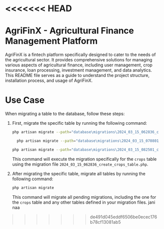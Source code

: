 <<<<<<< HEAD
=======
# AgriFinX - Agricultural Finance Management Platform

AgriFinX is a fintech platform specifically designed to cater to the needs of the agricultural sector. It provides comprehensive solutions for managing various aspects of agricultural finance, including user management, crop insurance, loan processing, investment management, and data analytics. This README file serves as a guide to understand the project structure, installation process, and usage of AgriFinX.

# Use Case

When migrating a table to the database, follow these steps:

1. First, migrate the specific table by running the following command:

    ```sh
    php artisan migrate --path="database\migrations\2024_03_15_062836_create_crops_table.php"

    ```

   ```sh
     php artisan migrate --path="database\migrations\2024_03_15_070801_create_flnancial_groups_table.php"

    ```

      ```sh
    php artisan migrate --path="database\migrations\2024_03_15_082501_create_agricultural_officers_table.php"

    ```

    This command will execute the migration specifically for the `crops` table using the migration file `2024_03_15_062836_create_crops_table.php`.

1. After migrating the specific table, migrate all tables by running the following command:

    ```sh
    php artisan migrate
    ```

    This command will migrate all pending migrations, including the one for the `crops` table and any other tables defined in your migration files.
jani naa
>>>>>>> de491d045eddf6506be0ecec176b78cf13081ab5
